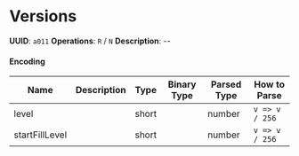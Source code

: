 # Versions

**UUID**: `a011`
**Operations**: `R` / `N`
**Description**: --

#### Encoding

| Name           | Description | Type  | Binary Type | Parsed Type | How to Parse   |
| -------------- | ----------- | ----- | ----------- | ----------- | -------------- |
| level          |             | short |             | number      | `v => v / 256` |
| startFillLevel |             | short |             | number      | `v => v / 256` |
